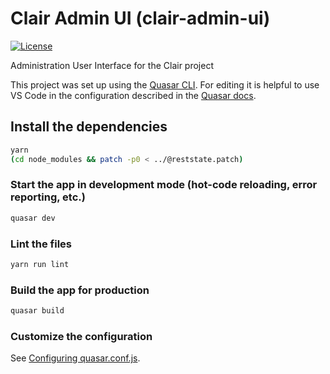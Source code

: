 # Clair Admin UI (clair-admin-ui)

[![License][license-image]][license-url]

Administration User Interface for the Clair project

This project was set up using the [Quasar CLI](https://quasar.dev/start/quasar-cli). For editing it is helpful to use VS Code in the configuration described in the [Quasar docs](https://quasar.dev/start/vs-code-configuration).

## Install the dependencies

```bash
yarn
(cd node_modules && patch -p0 < ../@reststate.patch)
```

### Start the app in development mode (hot-code reloading, error reporting, etc.)

```bash
quasar dev
```

### Lint the files

```bash
yarn run lint
```

### Build the app for production

```bash
quasar build
```

### Customize the configuration

See [Configuring quasar.conf.js](https://quasar.dev/quasar-cli/quasar-conf-js).

[license-url]: https://github.com/clairberlin/clair-admin-ui/blob/master/LICENSE
[license-image]: https://img.shields.io/badge/license-MIT-blue.svg?style=flat
